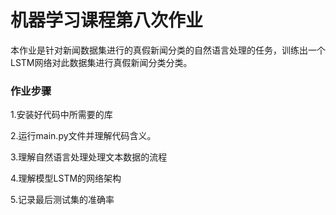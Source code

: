 # 机器学习课程第八次作业
本作业是针对新闻数据集进行的真假新闻分类的自然语言处理的任务，训练出一个LSTM网络对此数据集进行真假新闻分类分类。

### 作业步骤
1.安装好代码中所需要的库

2.运行main.py文件并理解代码含义。

3.理解自然语言处理处理文本数据的流程

4.理解模型LSTM的网络架构

5.记录最后测试集的准确率
